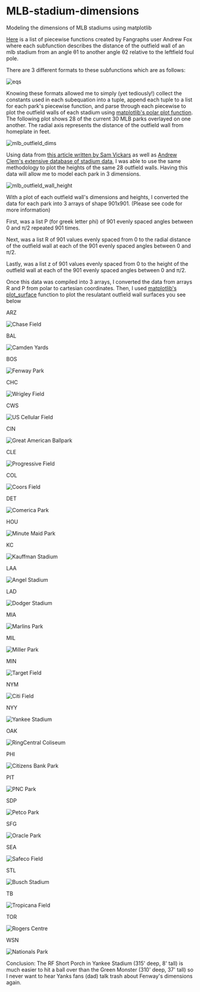# MLB-stadium-dimensions
Modeling the dimensions of MLB stadiums using matplotlib

[Here](https://community.fangraphs.com/complete-outfield-dimensions/) is a list of piecewise functions created by Fangraphs user Andrew Fox where each subfunction describes the distance of the outfield wall of an mlb stadium from an angle θ1 to another angle θ2 relative to the leftfield foul pole.

There are 3 different formats to these subfunctions which are as follows:

![eqs](https://user-images.githubusercontent.com/65193347/107449801-38b68080-6b12-11eb-999e-48251c6c9f51.png)

Knowing these formats allowed me to simply (yet tediously!) collect the constants used in each subequation into a tuple, append each tuple to a list for each park's piecewise function, and parse through each piecewise to plot the outfield walls of each stadium using [matplotlib's polar plot function](https://matplotlib.org/3.1.1/api/_as_gen/matplotlib.pyplot.polar.html).
The following plot shows 28 of the current 30 MLB parks overlayed on one another. 
The radial axis represents the distance of the outfield wall from homeplate in feet.

![mlb_outfield_dims](https://user-images.githubusercontent.com/65193347/107464126-93110a80-6b2d-11eb-8766-198d62dfb1fb.png)

Using data from [this article written by Sam Vickars](https://thedataface.com/2019/04/sports/baseballs-irregular-outfields) as well as [Andrew Clem's extensive database of stadium data](http://www.andrewclem.com/Baseball/Stadium_statistics.html), I was able to use the same methodology to plot the heights of the same 28 outfield walls. Having this data will allow me to model each park in 3 dimensions. 

![mlb_outfield_wall_height](https://user-images.githubusercontent.com/65193347/107464130-94dace00-6b2d-11eb-8a76-e4d4dd9d1480.png)

With a plot of each outfield wall's dimensions and heights, I converted the data for each park into 3 arrays of shape 901x901. (Please see code for more information)

First, was a list P (for greek letter phi) of 901 evenly spaced angles between 0 and π/2 repeated 901 times.

Next, was a list R of 901 values evenly spaced from 0 to the radial distance of the outfield wall at each of the 901 evenly spaced angles between 0 and π/2.

Lastly, was a list z of 901 values evenly spaced from 0 to the height of the outfield wall at each of the 901 evenly spaced angles between 0 and π/2.

Once this data was compiled into 3 arrays, I converted the data from arrays R and P from polar to cartesian coordinates. Then, I used [matplotlib's plot_surface](https://matplotlib.org/mpl_toolkits/mplot3d/tutorial.html#surface-plots) function to plot the resulatant outfield wall surfaces you see below 

ARZ

![Chase Field](https://user-images.githubusercontent.com/65193347/107466893-cf933500-6b32-11eb-8393-3f60bd1e9e70.png)

BAL

![Camden Yards](https://user-images.githubusercontent.com/65193347/107466892-cf933500-6b32-11eb-8ad9-c88122b699a8.png)

BOS

![Fenway Park](https://user-images.githubusercontent.com/65193347/107466902-d02bcb80-6b32-11eb-8355-d4f37914a7fb.png)

CHC

![Wrigley Field](https://user-images.githubusercontent.com/65193347/107466888-cf933500-6b32-11eb-836b-fca29ff1de0d.png)

CWS

![US Cellular Field](https://user-images.githubusercontent.com/65193347/107466887-cefa9e80-6b32-11eb-9bc8-076c59c8e317.png)

CIN

![Great American Ballpark](https://user-images.githubusercontent.com/65193347/107466903-d0c46200-6b32-11eb-8ce5-a9b03232a0d3.png)

CLE

![Progressive Field](https://user-images.githubusercontent.com/65193347/107466879-ce620800-6b32-11eb-8b42-c926bf6c9455.png)

COL

![Coors Field](https://user-images.githubusercontent.com/65193347/107466898-d02bcb80-6b32-11eb-832e-6c883e0fde32.png)

DET

![Comerica Park](https://user-images.githubusercontent.com/65193347/107466897-d02bcb80-6b32-11eb-9a79-ee57fbaaafb0.png)

HOU

![Minute Maid Park](https://user-images.githubusercontent.com/65193347/107466908-d15cf880-6b32-11eb-8e25-5da99111461f.png)

KC

![Kauffman Stadium](https://user-images.githubusercontent.com/65193347/107466904-d0c46200-6b32-11eb-927a-034b9a5a6c4d.png)

LAA

![Angel Stadium](https://user-images.githubusercontent.com/65193347/107466890-cf933500-6b32-11eb-9c9d-8e7e49aa58bc.png)

LAD

![Dodger Stadium](https://user-images.githubusercontent.com/65193347/107466899-d02bcb80-6b32-11eb-82ef-e584c801fd7b.png)

MIA

![Marlins Park](https://user-images.githubusercontent.com/65193347/107466905-d0c46200-6b32-11eb-8920-2996ac14963d.png)

MIL

![Miller Park](https://user-images.githubusercontent.com/65193347/107466907-d0c46200-6b32-11eb-98e5-b4343768a6ba.png)

MIN

![Target Field](https://user-images.githubusercontent.com/65193347/107466884-cefa9e80-6b32-11eb-8374-38be8b6fa9cd.png)

NYM

![Citi Field](https://user-images.githubusercontent.com/65193347/107466895-d02bcb80-6b32-11eb-8e1c-44dfd6ff0322.png)

NYY

![Yankee Stadium](https://user-images.githubusercontent.com/65193347/107466889-cf933500-6b32-11eb-9e66-f7028837754a.png)

OAK

![RingCentral Coliseum](https://user-images.githubusercontent.com/65193347/107466880-cefa9e80-6b32-11eb-82bf-360e5b54705b.png)

PHI

![Citizens Bank Park](https://user-images.githubusercontent.com/65193347/107466896-d02bcb80-6b32-11eb-994a-a584623e0338.png)

PIT

![PNC Park](https://user-images.githubusercontent.com/65193347/107466915-d15cf880-6b32-11eb-9131-f0b28ba8781b.png)

SDP

![Petco Park](https://user-images.githubusercontent.com/65193347/107466913-d15cf880-6b32-11eb-9fa3-9cec1916c1eb.png)

SFG

![Oracle Park](https://user-images.githubusercontent.com/65193347/107466912-d15cf880-6b32-11eb-8721-a687d9cbc64f.png)

SEA

![Safeco Field](https://user-images.githubusercontent.com/65193347/107466883-cefa9e80-6b32-11eb-900d-e1d716ac0d7c.png)

STL

![Busch Stadium](https://user-images.githubusercontent.com/65193347/107466891-cf933500-6b32-11eb-8058-d2842e4ef765.png)

TB

![Tropicana Field](https://user-images.githubusercontent.com/65193347/107466885-cefa9e80-6b32-11eb-9187-3a61ada7c4f9.png)

TOR

![Rogers Centre](https://user-images.githubusercontent.com/65193347/107466882-cefa9e80-6b32-11eb-9d32-b1b803916a5e.png)

WSN

![Nationals Park](https://user-images.githubusercontent.com/65193347/107466911-d15cf880-6b32-11eb-8b1a-5f77831a8ef7.png)


Conclusion: The RF Short Porch in Yankee Stadium (315' deep, 8' tall) is much easier to hit a ball over than the Green Monster (310' deep, 37' tall) so I never want to hear Yanks fans (dad) talk trash about Fenway's dimensions again.
